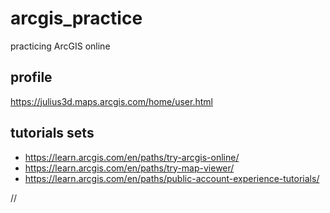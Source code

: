 # arcgis_practice
practicing ArcGIS online

## profile
https://julius3d.maps.arcgis.com/home/user.html

## tutorials sets
- https://learn.arcgis.com/en/paths/try-arcgis-online/
- https://learn.arcgis.com/en/paths/try-map-viewer/
- https://learn.arcgis.com/en/paths/public-account-experience-tutorials/











//
